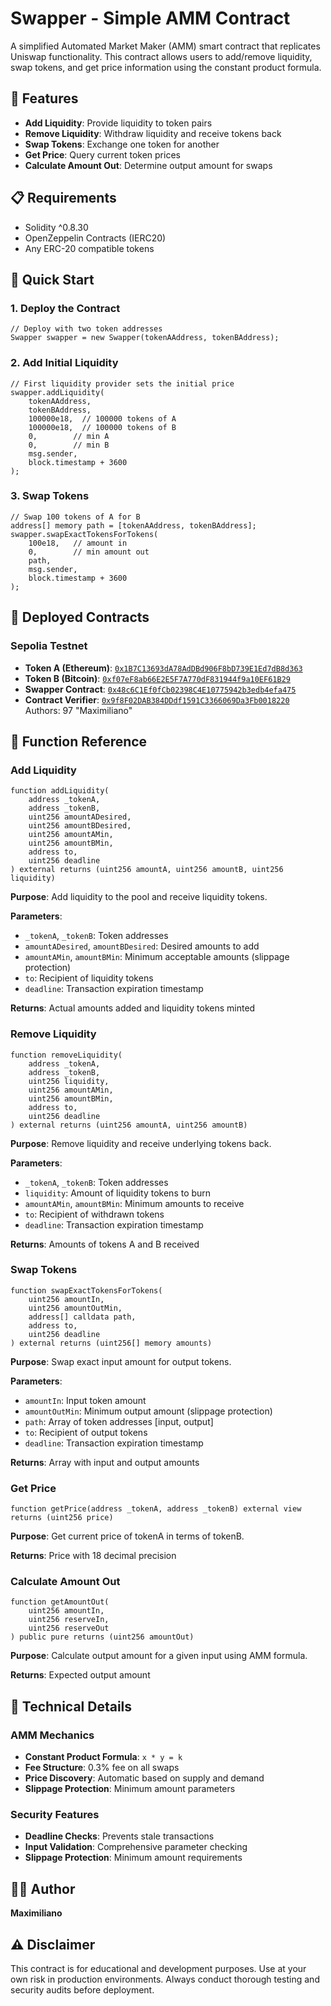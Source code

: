 # Swapper - Simple AMM Contract

A simplified Automated Market Maker (AMM) smart contract that replicates Uniswap functionality. This contract allows users to add/remove liquidity, swap tokens, and get price information using the constant product formula.

## 🎯 Features

- **Add Liquidity**: Provide liquidity to token pairs
- **Remove Liquidity**: Withdraw liquidity and receive tokens back
- **Swap Tokens**: Exchange one token for another
- **Get Price**: Query current token prices
- **Calculate Amount Out**: Determine output amount for swaps

## 📋 Requirements

- Solidity ^0.8.30
- OpenZeppelin Contracts (IERC20)
- Any ERC-20 compatible tokens

## 🚀 Quick Start

### 1. Deploy the Contract

```solidity
// Deploy with two token addresses
Swapper swapper = new Swapper(tokenAAddress, tokenBAddress);
```

### 2. Add Initial Liquidity

```solidity
// First liquidity provider sets the initial price
swapper.addLiquidity(
    tokenAAddress,
    tokenBAddress,
    100000e18,  // 100000 tokens of A
    100000e18,  // 100000 tokens of B
    0,        // min A
    0,        // min B
    msg.sender,
    block.timestamp + 3600
);
```

### 3. Swap Tokens

```solidity
// Swap 100 tokens of A for B
address[] memory path = [tokenAAddress, tokenBAddress];
swapper.swapExactTokensForTokens(
    100e18,   // amount in
    0,        // min amount out
    path,
    msg.sender,
    block.timestamp + 3600
);
```

## 📍 Deployed Contracts

### Sepolia Testnet
- **Token A (Ethereum)**: [`0x1B7C13693dA78AdDBd906F8bD739E1Ed7dB8d363`](https://sepolia.etherscan.io/address/0x1B7C13693dA78AdDBd906F8bD739E1Ed7dB8d363)
- **Token B (Bitcoin)**: [`0xf07eF8ab66E2E5F7A770dF831944f9a10EF61B29`](https://sepolia.etherscan.io/address/0xf07eF8ab66E2E5F7A770dF831944f9a10EF61B29)
- **Swapper Contract**: [`0x48c6C1Ef0fCb02398C4E10775942b3edb4efa475`](https://sepolia.etherscan.io/address/0x48c6C1Ef0fCb02398C4E10775942b3edb4efa475)
- **Contract Verifier**: [`0x9f8F02DAB384DDdf1591C3366069Da3Fb0018220`](https://sepolia.etherscan.io/tx/0xe27ec2456e607a550690afa23c8c79e88f9ff67662774de0536ba5a2e3681889)
Authors: 97 "Maximiliano"


## 📖 Function Reference

### Add Liquidity
```solidity
function addLiquidity(
    address _tokenA,
    address _tokenB,
    uint256 amountADesired,
    uint256 amountBDesired,
    uint256 amountAMin,
    uint256 amountBMin,
    address to,
    uint256 deadline
) external returns (uint256 amountA, uint256 amountB, uint256 liquidity)
```

**Purpose**: Add liquidity to the pool and receive liquidity tokens.

**Parameters**:
- `_tokenA`, `_tokenB`: Token addresses
- `amountADesired`, `amountBDesired`: Desired amounts to add
- `amountAMin`, `amountBMin`: Minimum acceptable amounts (slippage protection)
- `to`: Recipient of liquidity tokens
- `deadline`: Transaction expiration timestamp

**Returns**: Actual amounts added and liquidity tokens minted

### Remove Liquidity
```solidity
function removeLiquidity(
    address _tokenA,
    address _tokenB,
    uint256 liquidity,
    uint256 amountAMin,
    uint256 amountBMin,
    address to,
    uint256 deadline
) external returns (uint256 amountA, uint256 amountB)
```

**Purpose**: Remove liquidity and receive underlying tokens back.

**Parameters**:
- `_tokenA`, `_tokenB`: Token addresses
- `liquidity`: Amount of liquidity tokens to burn
- `amountAMin`, `amountBMin`: Minimum amounts to receive
- `to`: Recipient of withdrawn tokens
- `deadline`: Transaction expiration timestamp

**Returns**: Amounts of tokens A and B received

### Swap Tokens
```solidity
function swapExactTokensForTokens(
    uint256 amountIn,
    uint256 amountOutMin,
    address[] calldata path,
    address to,
    uint256 deadline
) external returns (uint256[] memory amounts)
```

**Purpose**: Swap exact input amount for output tokens.

**Parameters**:
- `amountIn`: Input token amount
- `amountOutMin`: Minimum output amount (slippage protection)
- `path`: Array of token addresses [input, output]
- `to`: Recipient of output tokens
- `deadline`: Transaction expiration timestamp

**Returns**: Array with input and output amounts

### Get Price
```solidity
function getPrice(address _tokenA, address _tokenB) external view returns (uint256 price)
```

**Purpose**: Get current price of tokenA in terms of tokenB.

**Returns**: Price with 18 decimal precision

### Calculate Amount Out
```solidity
function getAmountOut(
    uint256 amountIn,
    uint256 reserveIn,
    uint256 reserveOut
) public pure returns (uint256 amountOut)
```

**Purpose**: Calculate output amount for a given input using AMM formula.

**Returns**: Expected output amount

## 🔧 Technical Details

### AMM Mechanics
- **Constant Product Formula**: `x * y = k`
- **Fee Structure**: 0.3% fee on all swaps
- **Price Discovery**: Automatic based on supply and demand
- **Slippage Protection**: Minimum amount parameters

### Security Features

- **Deadline Checks**: Prevents stale transactions
- **Input Validation**: Comprehensive parameter checking
- **Slippage Protection**: Minimum amount requirements

## 👨‍💻 Author

**Maximiliano** 

## ⚠️ Disclaimer

This contract is for educational and development purposes. Use at your own risk in production environments. Always conduct thorough testing and security audits before deployment.
